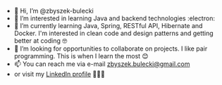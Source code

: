 - 👋 Hi, I’m @zbyszek-bulecki
- 👀 I’m interested in learning Java and backend technologies :electron:
- 🌱 I’m currently learning Java, Spring, RESTful API, Hibernate and Docker. I'm interested in clean code and design patterns and getting better at coding 🤓
- 💞️ I’m looking for opportunities to collaborate on projects. I like pair programming. This is when I learn the most 😊
- 📫 You can reach me via e-mail zbyszek.bulecki@gmail.com
- or visit my [LinkedIn profile](https://www.linkedin.com/in/zbigniew-bułecki-58b68a67/) 👨🏻‍💻

<!---
zbyszek-bulecki/zbyszek-bulecki is a ✨ special ✨ repository because its `README.md` (this file) appears on your GitHub profile.
You can click the Preview link to take a look at your changes.
--->
